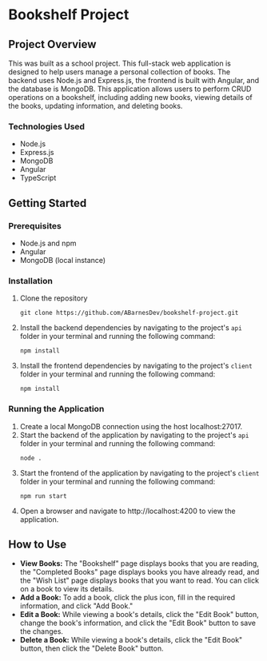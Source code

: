 # Bookshelf Project


## Project Overview
This was built as a school project. This full-stack web application is designed to help users manage a personal collection of books. The backend uses Node.js and Express.js, the frontend is built with Angular, and the database is MongoDB. This application allows users to perform CRUD operations on a bookshelf, including adding new books, viewing details of the books, updating information, and deleting books.

### Technologies Used
* Node.js
* Express.js
* MongoDB
* Angular
* TypeScript 

## Getting Started

### Prerequisites
* Node.js and npm
* Angular
* MongoDB (local instance)

### Installation
1. Clone the repository
    ```shell
    git clone https://github.com/ABarnesDev/bookshelf-project.git
    ```
2. Install the backend dependencies by navigating to the project's `api` folder in your terminal and running the following command:
    ```shell
    npm install
    ```
3. Install the frontend dependencies by navigating to the project's `client` folder in your terminal and running the following command:
   ```shell
   npm install
   ```

### Running the Application
1. Create a local MongoDB connection using the host localhost:27017.
2. Start the backend of the application by navigating to the project's `api` folder in your terminal and running the following command:
   ```shell
   node .
   ```
3. Start the frontend of the application by navigating to the project's `client` folder in your terminal and running the following command:
   ```shell
   npm run start
   ```
4. Open a browser and navigate to http://localhost:4200 to view the application.

## How to Use
* **View Books:** The "Bookshelf" page displays books that you are reading, the "Completed Books" page displays books you have already read, and the "Wish List" page displays books that you want to read. You can click on a book to view its details.
* **Add a Book:** To add a book, click the plus icon, fill in the required information, and click "Add Book."
* **Edit a Book:** While viewing a book's details, click the "Edit Book" button, change the book's information, and click the "Edit Book" button to save the changes.
* **Delete a Book:** While viewing a book's details, click the "Edit Book" button, then click the "Delete Book" button.